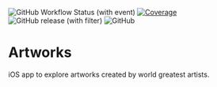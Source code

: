 ![GitHub Workflow Status (with event)](https://img.shields.io/github/actions/workflow/status/tombortniak/artworks/build.yml)
[![Coverage](https://sonarcloud.io/api/project_badges/measure?project=tombortniak_artworks&metric=coverage)](https://sonarcloud.io/summary/new_code?id=tombortniak_artworks)
![GitHub release (with filter)](https://img.shields.io/github/v/release/tombortniak/artworks)
![GitHub](https://img.shields.io/github/license/tombortniak/artworks)

# Artworks

iOS app to explore artworks created by world greatest artists.